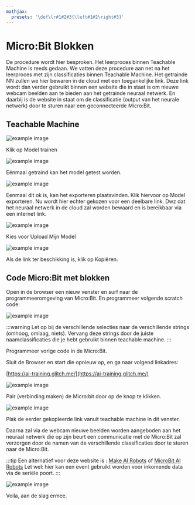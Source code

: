 ```yaml
---
mathjax:
  presets: '\def\lr#1#2#3{\left#1#2\right#3}'
---
```



# Micro:Bit Blokken


De procedure wordt hier besproken. Het leerproces binnen Teachable Machine is reeds gedaan. We vatten deze procedure aan net na het leerproces met zijn classificaties binnen Teachable Machine. Het getrainde NN zullen we hier bewaren in de cloud met een toegankelijke link.
Deze link wordt dan verder gebruikt binnen een website die in staat is om nieuwe webcam beelden aan te bieden aan het getrainde neuraal netwerk. En daarbij is de website in staat om de classificatie (output van het neurale netwerk) door te sturen naar een geconnecteerde Micro:Bit.

## Teachable Machine

![example image](./images/SL1.png "Teachable Machine")

Klik op Model trainen

![example image](./images/SL2.png "Teachable Machine")

Eénmaal getraind kan het model getest worden.

![example image](./images/SL3.png "Teachable Machine")

Eenmaal dit ok is, kan het exporteren plaatsvinden. Klik hiervoor op Model exporteren.
Nu wordt hier echter gekozen voor een deelbare link. Dwz dat het neuraal netwerk in de cloud zal worden bewaard en is bereikbaar via een internet link.

![example image](./images/SL4.png "Teachable Machine")

Kies voor Upload Mijn Model

![example image](./images/SL5.png "Teachable Machine")

Als de link ter beschikking is, klik op Kopiëren.

## Code Micro:Bit met blokken
Open in de browser een nieuw venster en surf naar de programmeeromgeving van Micro:Bit. En programmeer volgende scratch code:

![example image](./images/SL6.png "Teachable Machine")


:::warning
Let op bij de verschillende selecties naar de verschillende strings (omhoog, omlaag, niets). Vervang deze strings door de juiste naamclassificaties die je hebt gebruikt binnen teachable machine.
:::

Programmeer vorige code in de Micro:Bit.

Sluit de Browser en start die opnieuw op, en ga naar volgend linkadres:

[https://ai-training.glitch.me/](https://ai-training.glitch.me/)

![example image](./images/SL7.png "Teachable Machine")

Pair (verbinding maken) de Micro:bit door op de knop te klikken.

![example image](./images/SL8.png "Teachable Machine")

Plak de eerder gekopîeerde link vanuit teachable machine in dit venster.

Daarna zal via de webcam nieuwe beelden worden aangeboden aan het neuraal netwerk die op zijn beurt een communicatie met de Micro:Bit zal verzorgen door de namen van de verschillende classificaties door te sturen naar de Micro:Bit.

:::tip
Een alternatief voor deze website is : [Make AI Robots](https://makeairobots.com) of [MicroBit AI Robots](https://microbitai.inventor.city)
Let wel: hier kan een event gebruikt worden voor inkomende data via de seriële poort.
:::

![example image](./images/makeairobot.png "Make AI Robot code")

Voila, aan de slag ermee.
